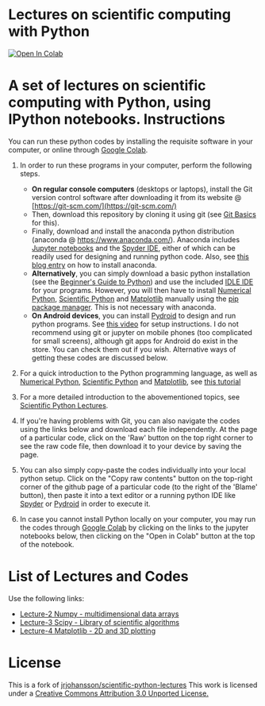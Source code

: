 Lectures on scientific computing with Python
============================================

[![Open In Colab](https://colab.research.google.com/assets/colab-badge.svg)](https://colab.research.google.com/github/hariseldon99/scientific-python-lectures/blob/master/README.ipynb)

A set of lectures on scientific computing with Python, using IPython notebooks.
Instructions
=========================
You can run these python codes by installing the requisite software in your computer, or online through [Google Colab](https://colab.research.google.com/).


1. In order to run these programs in your computer, perform the following steps.
    * **On regular console computers** (desktops or laptops), install the Git version control software after downloading it from its website @ [https://git-scm.com/](https://git-scm.com/)
    * Then, download this repository by cloning it using git (see [Git Basics](https://git-scm.com/book/en/v2/Git-Basics-Getting-a-Git-Repository)  for this).
    * Finally, download and install the anaconda python distribution (anaconda @ https://www.anaconda.com/). Anaconda includes [Jupyter notebooks](https://jupyter.org/) and the [Spyder IDE](https://www.spyder-ide.org/), either of which can be readily used for designing and running python code. Also, see [this blog entry](https://fangohr.github.io/blog/installation-of-python-spyder-numpy-sympy-scipy-pytest-matplotlib-via-anaconda.html) on how to install anaconda.
    * **Alternatively**, you can simply download a basic python installation (see the [Beginner's Guide to Python](https://wiki.python.org/moin/BeginnersGuide)) and use the included [IDLE IDE](https://docs.python.org/3/library/idle.html) for your programs.
      However, you will then have to install [Numerical Python](https://numpy.org), [Scientific Python](https://scipy.org) and [Matplotlib](https://matplotlib.org) manually using the [pip package manager](https://pypi.org/project/pip/). This is not necessary with anaconda.
    * **On Android devices**, you can install [Pydroid](https://play.google.com/store/apps/details?id=ru.iiec.pydroid3) to design and run python programs. See [this video](https://drive.google.com/file/d/1xnr4iZRtfbx4LQ2d7Cl3fOdQ6Utb80zI/view?usp=sharing) for setup instructions. 
      I do not recommend using git or jupyter on mobile phones (too complicated for small screens), although git apps for Android do exist in the store. You can check them out if you wish. Alternative ways of getting these
      codes are discussed below.
          
2. For a quick introduction to the Python programming language, as well as [Numerical Python](https://numpy.org), [Scientific Python](https://scipy.org) and [Matplotlib](https://matplotlib.org), see [this tutorial](https://cs231n.github.io/python-numpy-tutorial/)

3. For a more detailed introduction to the abovementioned topics, see [Scientific Python Lectures](https://github.com/jrjohansson/scientific-python-lectures).

4. If you're having problems with Git, you can also navigate the codes using the links below and download each file independently. At the page of a particular code, click on the 'Raw' button on the 
top right corner to see the raw code file, then download it to your device by saving the page.

5. You can also simply copy-paste the codes individually into your local python setup. Click on the "Copy raw contents" button on the top-right corner of the github page of a particular code 
(to the right of the 'Blame' button), then paste it into a text editor or a running python IDE like [Spyder](https://www.spyder-ide.org/) or [Pydroid](https://play.google.com/store/apps/details?id=ru.iiec.pydroid3) in order to execute it.

6. In case you cannot install Python locally on your computer, you may run the codes through [Google Colab](https://colab.research.google.com/) by clicking on the links to the jupyter notebooks below, then 
clicking on the "Open in Colab" button at the top of the notebook.

List of Lectures and Codes
=========================


Use the following links:

* [Lecture-2 Numpy - multidimensional data arrays](https://colab.research.google.com/github/hariseldon99/scientific-python-lectures/blob/master/Lecture-2-Numpy.ipynb)
* [Lecture-3 Scipy - Library of scientific algorithms](https://colab.research.google.com/github/hariseldon99/scientific-python-lectures/blob/master/Lecture-3-Scipy.ipynb)
* [Lecture-4 Matplotlib - 2D and 3D plotting](https://colab.research.google.com/github/hariseldon99/scientific-python-lectures/blob/master/Lecture-4-Matplotlib.ipynb)


License
=======
This is a fork of [jrjohansson/scientific-python-lectures](https://github.com/jrjohansson/scientific-python-lectures)
This work is licensed under a [Creative Commons Attribution 3.0 Unported License.](http://creativecommons.org/licenses/by/3.0/)
